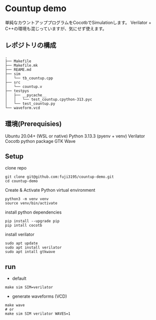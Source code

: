 
# Countup demo
単純なカウントアッププログラムをCocotbでSimulationします。
Verilator + C++の環境も混じっていますが、気にせず使えます。

## レポジトリの構成
```
.
├── Makefile
├── Makefile.mk
├── REAME.md
├── sim
│   └── tb_countup.cpp
├── src
│   └── countup.v
├── testpys
│   ├── __pycache__
│   │   └── test_countup.cpython-313.pyc
│   └── test_countup.py
└── waveform.vcd
```

## 環境(Prerequisies)
Ubuntu 20.04+ (WSL or native)
Python 3.13.3 (pyenv + venv)
Verilator
Cocotb python package
GTK Wave

## Setup
clone repo
```
git clone git@github.com:fuji3195/countup-demo.git
cd countup-demo
```

Create & Activate Python virtual environment
```
python3 -m venv venv
source venv/bin/activate
```

install python dependencies
```
pip install --upgrade pip
pip intall cocotb
```

install verilator
```
sudo apt update
sudo apt install verilator
sudo apt intall gtkwave
```

## run
- default
```
make sim SIM=verilator
```
- generate waveforms (VCD)
```
make wave
# or 
make sim SIM verilator WAVES=1
```


